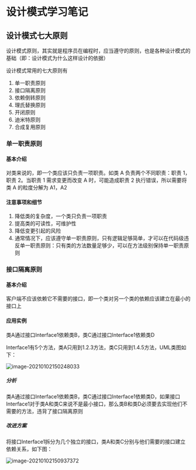 # 设计模式学习笔记

[代码链接]: https://github.com/yanyuzuixin/DesignPattern

## 设计模式七大原则

设计模式原则，其实就是程序员在编程时，应当遵守的原则，也是各种设计模式的基础（即：设计模式为什么这样设计的依据）

设计模式常用的七大原则有

1. 单一职责原则
2. 接口隔离原则
3. 依赖倒转原则
4. 理氏替换原则
5. 开闭原则
6. 迪米特原则
7. 合成复用原则

### 单一职责原则

#### 基本介绍

对类来说的，即一个类应该只负责一项职责。如类 A 负责两个不同职责：职责 1，职责 2。当职责 1 需求变更而改变 A 时，可能造成职责 2 执行错误，所以需要将类 A 的粒度分解为 A1，A2

#### 注意事项和细节

1. 降低类的复杂度，一个类只负责一项职责
2. 提高类的可读性，可维护性
3. 降低变更引起的风险
4. 通常情况下，应该遵守单一职责原则，只有逻辑足够简单，才可以在代码级违反单一职责原则：只有类的方法数量足够少，可以在方法级别保持单一职责原则

### 接口隔离原则

#### 基本介绍

客户端不应该依赖它不需要的接口，即一个类对另一个类的依赖应该建立在最小的接口上

#### 应用实例

类A通过接口Interface1依赖类B，类C通过接口Interface1依赖类D

Interface1有5个方法，类A只用到1.2.3方法，类C只用到1.4.5方法，UML类图如下：

![image-20210102150248033](/usr1/Study/notes/assets/image-20210102150248033.png)

##### 分析

类A通过接口Interface1依赖类B，类C通过接口Interface1依赖类D，如果接口Interface1对于类A和类C来说不是最小接口，那么类B和类D必须要去实现他们不需要的方法，违背了接口隔离原则

##### 改进方案

将接口Interface1拆分为几个独立的接口，类A和类C分别与他们需要的接口建立依赖关系，如下图：

![image-20210102150937372](/usr1/Study/notes/assets/image-20210102150937372.png)

